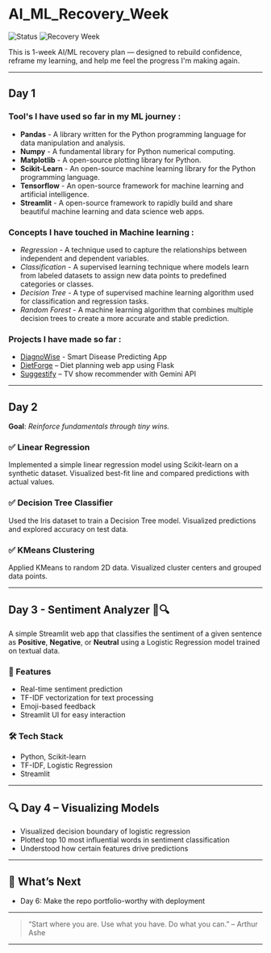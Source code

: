 # AI_ML_Recovery_Week

![Status](https://img.shields.io/badge/Recovery%20Week-In%20Progress-yellow)
![Recovery Week](https://img.shields.io/badge/Mindset-Rebuilding-blue)

This is 1-week AI/ML recovery plan — designed to rebuild confidence, reframe my learning, and help me feel the progress I'm making again.

---
## Day 1

### Tool's I have used so far in my ML journey :
  - **Pandas** - A library written for the Python programming language for data manipulation and analysis.
  - **Numpy** - A fundamental library for Python numerical computing.
  - **Matplotlib** - A open-source plotting library for Python.
  - **Scikit-Learn** - An open-source machine learning library for the Python programming language.
  - **Tensorflow** - An open-source framework for machine learning and artificial intelligence.
  - **Streamlit** - A open-source framework to rapidly build and share beautiful machine learning and data science web apps.
    
### Concepts I have touched in Machine learning :
  - *Regression* - A technique used to capture the relationships between independent and dependent variables.
  - *Classification* - A supervised learning technique where models learn from labeled datasets to assign new data points to predefined categories or classes.
  - *Decision Tree* - A type of supervised machine learning algorithm used for classification and regression tasks.
  - *Random Forest* - A machine learning algorithm that combines multiple decision trees to create a more accurate and stable prediction.
    
### Projects I have made so far :
  - [DiagnoWise](https://github.com/AkibDa/DiagnoWise) - Smart Disease Predicting App
  - [DietForge](https://github.com/AkibDa/DietForge) – Diet planning web app using Flask
  - [Suggestify](https://github.com/AkibDa/Suggestify) – TV show recommender with Gemini API

---

## Day 2

**Goal**: *Reinforce fundamentals through tiny wins.*

### ✅ Linear Regression
Implemented a simple linear regression model using Scikit-learn on a synthetic dataset. Visualized best-fit line and compared predictions with actual values.

### ✅ Decision Tree Classifier
Used the Iris dataset to train a Decision Tree model. Visualized predictions and explored accuracy on test data.

### ✅ KMeans Clustering
Applied KMeans to random 2D data. Visualized cluster centers and grouped data points.

---

## Day 3 - Sentiment Analyzer 💬🔍

A simple Streamlit web app that classifies the sentiment of a given sentence as **Positive**, **Negative**, or **Neutral** using a Logistic Regression model trained on textual data.

### 🚀 Features
- Real-time sentiment prediction
- TF-IDF vectorization for text processing
- Emoji-based feedback
- Streamlit UI for easy interaction

### 🛠️ Tech Stack
- Python, Scikit-learn
- TF-IDF, Logistic Regression
- Streamlit

---

## 🔍 Day 4 – Visualizing Models

- Visualized decision boundary of logistic regression
- Plotted top 10 most influential words in sentiment classification
- Understood how certain features drive predictions

---

## 🔮 What’s Next
- Day 6: Make the repo portfolio-worthy with deployment

---

> “Start where you are. Use what you have. Do what you can.” – Arthur Ashe

---


